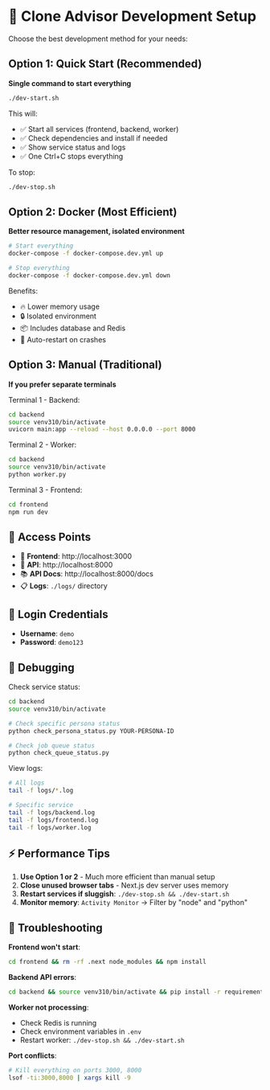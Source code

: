 # 🚀 Clone Advisor Development Setup

Choose the best development method for your needs:

## Option 1: Quick Start (Recommended)
**Single command to start everything**

```bash
./dev-start.sh
```

This will:
- ✅ Start all services (frontend, backend, worker)
- ✅ Check dependencies and install if needed
- ✅ Show service status and logs
- ✅ One Ctrl+C stops everything

To stop:
```bash
./dev-stop.sh
```

## Option 2: Docker (Most Efficient)
**Better resource management, isolated environment**

```bash
# Start everything
docker-compose -f docker-compose.dev.yml up

# Stop everything  
docker-compose -f docker-compose.dev.yml down
```

Benefits:
- 🔥 Lower memory usage
- 🔒 Isolated environment
- 📦 Includes database and Redis
- 🔄 Auto-restart on crashes

## Option 3: Manual (Traditional)
**If you prefer separate terminals**

Terminal 1 - Backend:
```bash
cd backend
source venv310/bin/activate
uvicorn main:app --reload --host 0.0.0.0 --port 8000
```

Terminal 2 - Worker:
```bash
cd backend
source venv310/bin/activate
python worker.py
```

Terminal 3 - Frontend:
```bash
cd frontend
npm run dev
```

## 🔧 Access Points
- 🎨 **Frontend**: http://localhost:3000
- 🔌 **API**: http://localhost:8000
- 📚 **API Docs**: http://localhost:8000/docs
- 📋 **Logs**: `./logs/` directory

## 🔑 Login Credentials
- **Username**: `demo`
- **Password**: `demo123`

## 🐛 Debugging

Check service status:
```bash
cd backend
source venv310/bin/activate

# Check specific persona status
python check_persona_status.py YOUR-PERSONA-ID

# Check job queue status
python check_queue_status.py
```

View logs:
```bash
# All logs
tail -f logs/*.log

# Specific service
tail -f logs/backend.log
tail -f logs/frontend.log  
tail -f logs/worker.log
```

## ⚡ Performance Tips

1. **Use Option 1 or 2** - Much more efficient than manual setup
2. **Close unused browser tabs** - Next.js dev server uses memory
3. **Restart services if sluggish**: `./dev-stop.sh && ./dev-start.sh`
4. **Monitor memory**: `Activity Monitor` → Filter by "node" and "python"

## 🚨 Troubleshooting

**Frontend won't start**:
```bash
cd frontend && rm -rf .next node_modules && npm install
```

**Backend API errors**:
```bash
cd backend && source venv310/bin/activate && pip install -r requirements.txt
```

**Worker not processing**:
- Check Redis is running
- Check environment variables in `.env`
- Restart worker: `./dev-stop.sh && ./dev-start.sh`

**Port conflicts**:
```bash
# Kill everything on ports 3000, 8000
lsof -ti:3000,8000 | xargs kill -9
``` 
